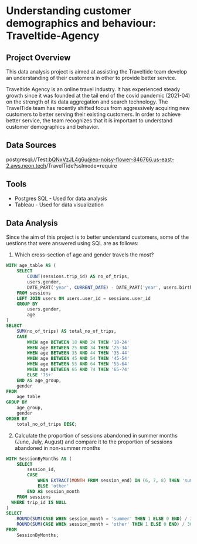 # Understanding customer demographics and behaviour: Traveltide-Agency
## Project Overview

This data analysis project is aimed at assisting the Traveltide team develop an understanding of their customers in other to provide better service.

Traveltide Agency is an online travel industry. It has experienced steady growth since it was founded at the tail end of the covid pandemic (2021-04) on the strength of its data aggregation and search technology. 
The TravelTide team has recently shifted focus from aggressively acquiring new customers to better serving their existing customers. In order to achieve better service, the team recognizes that it is important to understand customer demographics and behavior.

## Data Sources
postgresql://Test:bQNxVzJL4g6u@ep-noisy-flower-846766.us-east-2.aws.neon.tech/TravelTide?sslmode=require

## Tools
- Postgres SQL - Used for data analysis
- Tableau - Used for data visualization

## Data Analysis
Since the aim of this project is to better understand customers, some of the uestions that  were answered using SQL are as follows:

1. Which cross-section of age and gender travels the most?
```sql
WITH age_table AS (
    SELECT 
        COUNT(sessions.trip_id) AS no_of_trips,
        users.gender,
        DATE_PART('year', CURRENT_DATE) - DATE_PART('year', users.birthdate) AS age
    FROM sessions
    LEFT JOIN users ON users.user_id = sessions.user_id
    GROUP BY
        users.gender,
        age
)
SELECT 
    SUM(no_of_trips) AS total_no_of_trips,
    CASE
        WHEN age BETWEEN 18 AND 24 THEN '18-24'
        WHEN age BETWEEN 25 AND 34 THEN '25-34'
        WHEN age BETWEEN 35 AND 44 THEN '35-44'
        WHEN age BETWEEN 45 AND 54 THEN '45-54'
        WHEN age BETWEEN 55 AND 64 THEN '55-64'
        WHEN age BETWEEN 65 AND 74 THEN '65-74'
        ELSE '75+'
    END AS age_group,
    gender
FROM 
    age_table
GROUP BY 
    age_group,
    gender
ORDER BY 
    total_no_of_trips DESC;
```
2. Calculate the proportion of sessions abandoned in summer months (June, July, August) and compare it to the proportion of sessions abandoned in non-summer months
```sql
WITH SessionByMonths AS (
    SELECT
        session_id,
        CASE
            WHEN EXTRACT(MONTH FROM session_end) IN (6, 7, 8) THEN 'summer'
            ELSE 'other'
        END AS session_month
    FROM sessions
  WHERE trip_id IS NULL
)
SELECT 
    ROUND(SUM(CASE WHEN session_month = 'summer' THEN 1 ELSE 0 END) / 3162887::numeric, 3) AS summer_abandon_rate,
    ROUND(SUM(CASE WHEN session_month = 'other' THEN 1 ELSE 0 END) / 3072218::numeric, 3) AS other_abandon_rate
FROM 
    SessionByMonths;	
```

